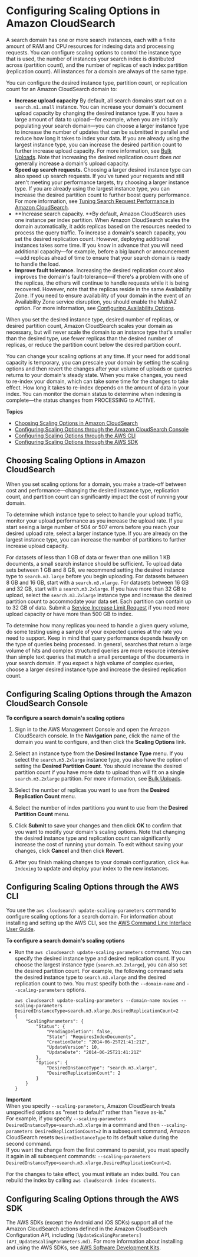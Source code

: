 # Configuring Scaling Options in Amazon CloudSearch<a name="configuring-scaling-options"></a>

A search domain has one or more search instances, each with a finite amount of RAM and CPU resources for indexing data and processing requests\. You can configure scaling options to control the instance type that is used, the number of instances your search index is distributed across \(partition count\), and the number of replicas of each index partition \(replication count\)\. All instances for a domain are always of the same type\.

 You can configure the desired instance type, partition count, or replication count for an Amazon CloudSearch domain to:
+ **Increase upload capacity** By default, all search domains start out on a `search.m1.small` instance\. You can increase your domain's document upload capacity by changing the desired instance type\. If you have a large amount of data to upload—for example, when you are initially populating your search domain—you can choose a larger instance type to increase the number of updates that can be submitted in parallel and reduce how long it takes to index your data\. If you are already using the largest instance type, you can increase the desired partition count to further increase upload capacity\. For more information, see [Bulk Uploads](uploading-data.md#bulk-uploads)\. Note that increasing the desired replication count does *not* generally increase a domain's upload capacity\.
+ **Speed up search requests\.** Choosing a larger desired instance type can also speed up search requests\. If you've tuned your requests and still aren't meeting your performance targets, try choosing a larger instance type\. If you are already using the largest instance type, you can increase the desired partition count to further boost query performance\. For more information, see [Tuning Search Request Performance in Amazon CloudSearch](tuning-search.md)\.
+ **Increase search capacity\. **By default, Amazon CloudSearch uses one instance per index partition\. When Amazon CloudSearch scales the domain automatically, it adds replicas based on the resources needed to process the query traffic\. To increase a domain's search capacity, you set the desired replication count\. However, deploying additional instances takes some time\. If you know in advance that you will need additional capacity—for example, before a big launch or announcement—add replicas ahead of time to ensure that your search domain is ready to handle the load\. 
+ **Improve fault tolerance\.** Increasing the desired replication count also improves the domain's fault\-tolerance—if there's a problem with one of the replicas, the others will continue to handle requests while it is being recovered\. However, note that the replicas reside in the same Availability Zone\. If you need to ensure availability of your domain in the event of an Availability Zone service disruption, you should enable the MultiAZ option\. For more information, see [Configuring Availability Options](configuring-availability-options.md)\. 

When you set the desired instance type, desired number of replicas, or desired partition count, Amazon CloudSearch scales your domain as necessary, but will never scale the domain to an instance type that's smaller than the desired type, use fewer replicas than the desired number of replicas, or reduce the partition count below the desired partition count\. 

You can change your scaling options at any time\. If your need for additional capacity is temporary, you can prescale your domain by setting the scaling options and then revert the changes after your volume of uploads or queries returns to your domain's steady state\. When you make changes, you need to re\-index your domain, which can take some time for the changes to take effect\. How long it takes to re\-index depends on the amount of data in your index\. You can monitor the domain status to determine when indexing is complete—the status changes from PROCESSING to ACTIVE\. 

**Topics**
+ [Choosing Scaling Options in Amazon CloudSearch](#choosing-scaling-options)
+ [Configuring Scaling Options through the Amazon CloudSearch Console](#configuring-scaling-options-console)
+ [Configuring Scaling Options through the AWS CLI](#configuring-scaling-options-cli)
+ [Configuring Scaling Options through the AWS SDK](#configuring-scaling-options-sdk)

## Choosing Scaling Options in Amazon CloudSearch<a name="choosing-scaling-options"></a>

When you set scaling options for a domain, you make a trade\-off between cost and performance—changing the desired instance type, replication count, and partition count can significantly impact the cost of running your domain\. 

 To determine which instance type to select to handle your upload traffic, monitor your upload performance as you increase the upload rate\. If you start seeing a large number of 504 or 507 errors before you reach your desired upload rate, select a larger instance type\. If you are already on the largest instance type, you can increase the number of partitions to further increase upload capacity\. 

 For datasets of less than 1 GB of data or fewer than one million 1 KB documents, a small search instance should be sufficient\. To upload data sets between 1 GB and 8 GB, we recommend setting the desired instance type to `search.m3.large` before you begin uploading\. For datasets between 8 GB and 16 GB, start with a `search.m3.xlarge`\. For datasets between 16 GB and 32 GB, start with a `search.m3.2xlarge`\. If you have more than 32 GB to upload, select the `search.m3.2xlarge` instance type and increase the desired partition count to accommodate your data set\. Each partition can contain up to 32 GB of data\. Submit a [Service Increase Limit Request](https://console.aws.amazon.com/support/home#/case/create?issueType=service-limit-increase&limitType=service-code-cloudsearch-partitions-and-instances) if you need more upload capacity or have more than 500 GB to index\. 

To determine how many replicas you need to handle a given query volume, do some testing using a sample of your expected queries at the rate you need to support\. Keep in mind that query performance depends heavily on the type of queries being processed\. In general, searches that return a large volume of hits and complex structured queries are more resource intensive than simple text queries that match a small percentage of the documents in your search domain\. If you expect a high volume of complex queries, choose a larger desired instance type and increase the desired replication count\. 

## Configuring Scaling Options through the Amazon CloudSearch Console<a name="configuring-scaling-options-console"></a>

**To configure a search domain's scaling options**

1. Sign in to the AWS Management Console and open the Amazon CloudSearch console\. In the **Navigation** pane, click the name of the domain you want to configure, and then click the **Scaling Options** link\.

1. Select an instance type from the **Desired Instance Type** menu\. If you select the `search.m3.2xlarge` instance type, you also have the option of setting the **Desired Partition Count**\. You should increase the desired partition count if you have more data to upload than will fit on a single `search.m3.2xlarge` partition\. For more information, see [Bulk Uploads](uploading-data.md#bulk-uploads)\.

1. Select the number of replicas you want to use from the **Desired Replication Count** menu\.

1. Select the number of index partitions you want to use from the **Desired Partition Count** menu\.

1. Click **Submit** to save your changes and then click **OK** to confirm that you want to modify your domain's scaling options\. Note that changing the desired instance type and replication count can significantly increase the cost of running your domain\. To exit without saving your changes, click **Cancel** and then click **Revert**\.

1. After you finish making changes to your domain configuration, click `Run Indexing` to update and deploy your index to the new instances\.

## Configuring Scaling Options through the AWS CLI<a name="configuring-scaling-options-cli"></a>

You use the `aws cloudsearch update-scaling-parameters` command to configure scaling options for a search domain\. For information about installing and setting up the AWS CLI, see the [AWS Command Line Interface User Guide](http://docs.aws.amazon.com/cli/latest/userguide/)\. 

**To configure a search domain's scaling options**
+ Run the `aws cloudsearch update-scaling-parameters` command\. You can specify the desired instance type and desired replication count\. If you choose the largest instance type \(`search.m3.2xlarge`\), you can also set the desired partition count\. For example, the following command sets the desired instance type to `search.m3.xlarge` and the desired replication count to two\. You must specify both the `--domain-name` and `--scaling-parameters` options\. 

  ```
  aws cloudsearch update-scaling-parameters --domain-name movies --scaling-parameters DesiredInstanceType=search.m3.xlarge,DesiredReplicationCount=2
  {
      "ScalingParameters": {
          "Status": {
              "PendingDeletion": false, 
              "State": "RequiresIndexDocuments", 
              "CreationDate": "2014-06-25T21:41:21Z", 
              "UpdateVersion": 10, 
              "UpdateDate": "2014-06-25T21:41:21Z"
          }, 
          "Options": {
              "DesiredInstanceType": "search.m3.xlarge", 
              "DesiredReplicationCount": 2
          }
      }
  }
  ```
**Important**  
When you specify `--scaling-parameters`, Amazon CloudSearch treats unspecified options as "reset to default" rather than "leave as\-is\."  
For example, if you specify `--scaling-parameters DesiredInstanceType=search.m3.xlarge` in a command and then `--scaling-parameters DesiredReplicationCount=2` in a subsequent command, Amazon CloudSearch resets `DesiredInstanceType` to its default value during the second command\.  
If you want the change from the first command to persist, you must specify it again in all subsequent commands: `--scaling-parameters DesiredInstanceType=search.m3.xlarge,DesiredReplicationCount=2`\.

For the changes to take effect, you must initiate an index build\. You can rebuild the index by calling `aws cloudsearch index-documents`\.

## Configuring Scaling Options through the AWS SDK<a name="configuring-scaling-options-sdk"></a>

The AWS SDKs \(except the Android and iOS SDKs\) support all of the Amazon CloudSearch actions defined in the Amazon CloudSearch Configuration API, including `[UpdateScalingParameters](API_UpdateScalingParameters.md)`\. For more information about installing and using the AWS SDKs, see [AWS Software Development Kits](http://aws.amazon.com/code)\.